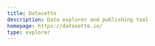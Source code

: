 ```yaml
---
title: Datasette
description: Data explorer and publishing tool
homepage: https://datasette.io/
type: explorer
---
```

